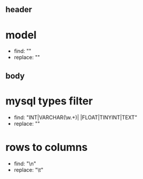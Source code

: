 ## header
# model
* find: ""
* replace: ""

## body
# mysql types filter
* find: "INT|VARCHAR\(\w.+\)| |FLOAT|TINYINT|TEXT"
* replace: ""

# rows to columns
* find: "\n"
* replace: "\t"